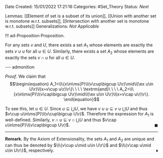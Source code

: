 <br />
<br />

Date Created: 15/01/2022 17:21:16
Categories: #Set_Theory
Status: _Next_

Lemmas: [[Element of set is a subset of its union]], [[Union with another set is monotone w.r.t. subsets]], [[Intersection with another set is monotone w.r.t. subsets]]
Generalizations: _Not Applicable_

!!! ad-Proposition Proposition.

For any sets $v$ and $U$, there exists a set $A_1$ whose elements are exactly the sets $v\cup u$ for all $u\in U$. Similarly, there exists a set $A_2$ whose elements are exactly the sets $v\cap u$ for all $u\in U$.

--- admonition

_Proof_. We claim that
$$\begin{equation}
    A_1=\l\{x\in\ms{P}\l(v\cup\bigcup U\r)\mid\l(\ex u\in U\r)\l(x=v\cup u\r)\r\}\ \ \ \ \textrm{and}\ \ \ \ A_2=\l\{x\in\ms{P}\l(v\cap\bigcup U\r)\mid\l(\ex u\in U\r)\l(x=v\cap u\r)\r\}.
\end{equation}$$

To see this, let $u\in U$. Since $u\subseteq\bigcup U$, we have $v\cup u\subseteq v\cup\bigcup U$ and thus $v\cup u\in\ms{P}\l(v\cup\bigcup U\r)$. Therefore the expression for $A_1$ is well-defined. Similarly, $v\cap u\subseteq v\cap\bigcup U$ and thus $v\cap u\in\ms{P}\l(v\cap\bigcup U\r)$.<span style="float:right;">$\blacksquare$</span>

---

**Remark.** By the Axiom of Extensionality, the sets $A_1$ and $A_2$ are unique and can thus be denoted by $\l\{v\cup u\mid u\in U\r\}$ and $\l\{v\cap u\mid u\in U\r\}$, respectively.<span style="float:right;">$\blacklozenge$</span>
